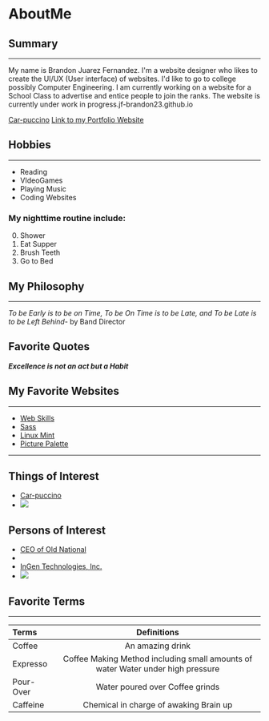 # AboutMe


## Summary
---
<p>My name is Brandon Juarez Fernandez. I'm a website designer who likes to create the UI/UX (User interface) of websites. I'd like to go to college possibly Computer Engineering. I am currently working on a website for a School Class to advertise and entice people to join the ranks. The website is currently under work in progress.jf-brandon23.github.io</p>

[Car-puccino][1]
<a href="jf-brandon23.github.io">Link to my Portfolio Website</a>

[1]:https://www.newsweek.com/coffee-world-records-national-coffee-day-378155
## Hobbies
___
- Reading
- VIdeoGames
- Playing Music
- Coding Websites

### My nighttime routine include:

0. Shower
1. Eat Supper
2. Brush Teeth
3. Go to Bed

## My Philosophy
---
*To be Early is to be on Time, To be On Time is to be Late, and To be Late is to be Left Behind*- by Band Director

## Favorite Quotes
_**Excellence is not an act but a Habit**_

## My Favorite Websites
---
- [Web Skills](https://andreasbm.github.io/web-skills/)
- [Sass](https://sass-lang.com/install)
- [Linux Mint](https://www.linuxmint.com/)
- [Picture Palette](https://picture-palette.web.app/)
---
## Things of Interest
- [Car-puccino](https://www.newsweek.com/coffee-world-records-national-coffee-day-378155)
- <img src="https://imgs.search.brave.com/yR7m4P9xFNp5X-HOEtrbUQN28Ks-NYKp90OZaeqgryY/rs:fit:1049:225:1/g:ce/aHR0cHM6Ly90c2U0/Lm1tLmJpbmcubmV0/L3RoP2lkPU9JUC56/ZmZyRzlYSXRjOUgz/U3VpME5EQkFRSGFE/VyZwaWQ9QXBp">

## Persons of Interest
 - [CEO of Old National](https://ir.oldnational.com/corporate-information/officers-directors/default.aspx)
 - <img src="">
 - [InGen Technologies, Inc.](https://www.linkedin.com/company/ingentek?trk=public_profile_topcard-current-company)
 - <img src="https://www.google.com/imgres?imgurl=https%3A%2F%2Fmedia-exp1.licdn.com%2Fdms%2Fimage%2FC560BAQEs5w2VbDcMig%2Fcompany-logo_200_200%2F0%2F1519892849211%3Fe%3D2147483647%26v%3Dbeta%26t%3Dbh_NfScoUC97Sfgqc4P69Ff1673_Q8wmdX0WEn-RXhI&imgrefurl=https%3A%2F%2Fwww.linkedin.com%2Fcompany%2Fingentek&tbnid=WJngupYLvFeTfM&vet=12ahUKEwjL6dzAqs75AhUOoFMKHb5CD2oQMygCegQIARBD..i&docid=cirCiYQucPZFeM&w=200&h=200&q=ingen%20technologies%20ceo&ved=2ahUKEwjL6dzAqs75AhUOoFMKHb5CD2oQMygCegQIARBD">

## Favorite Terms
---
| Terms | Definitions |
|:-|:-------:|  
|Coffee| An amazing drink |
|Expresso| Coffee Making Method including small amounts of water Water under high pressure |
|Pour-Over| Water poured over Coffee grinds|
|Caffeine| Chemical in charge of awaking Brain up|
